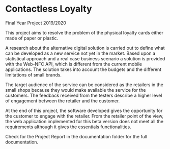 # Contactless Loyalty
 Final Year Project 2019/2020

This project aims to resolve the problem of the physical loyalty cards either made of paper or plastic. 

A research about the alternative digital solution is carried out to define what can be developed as a new service not yet in the market. Based upon a statistical approach and a real case business scenario a solution is provided with the Web-NFC API, which is different from the current mobile applications. The solution takes into account the budgets and the different limitations of small brands. 

The target audience of the service can be considered as the retailers in the small shops because they would make available the service for the customers. The feedback received from the testers describe a higher level of engagement between the retailer and the customer. 

At the end of this project, the software developed gives the opportunity for the customer to engage with the retailer. From the retailer point of the view, the web application implemented for this beta version does not meet all the requirements although it gives the essentials functionalities.

Check for the Project Report in the documentation folder for the full documentation.
